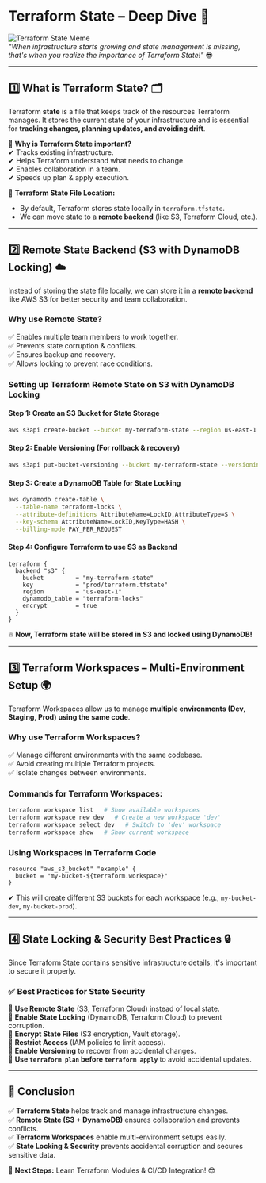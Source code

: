 # **Terraform State – Deep Dive** 🚀  

![Terraform State Meme](https://i.imgflip.com/4/4t0m5.jpg)  
*"When infrastructure starts growing and state management is missing, that's when you realize the importance of Terraform State!"* 😎  

---  

## 1️⃣ **What is Terraform State?** 🗂️  
Terraform **state** is a file that keeps track of the resources Terraform manages. It stores the current state of your infrastructure and is essential for **tracking changes, planning updates, and avoiding drift**.  

🔹 **Why is Terraform State important?**  
✔ Tracks existing infrastructure.  
✔ Helps Terraform understand what needs to change.  
✔ Enables collaboration in a team.  
✔ Speeds up plan & apply execution.  

📝 **Terraform State File Location:**  
- By default, Terraform stores state locally in `terraform.tfstate`.  
- We can move state to a **remote backend** (like S3, Terraform Cloud, etc.).  

---

## 2️⃣ **Remote State Backend (S3 with DynamoDB Locking)** ☁️  
Instead of storing the state file locally, we can store it in a **remote backend** like AWS S3 for better security and team collaboration.  

### **Why use Remote State?**  
✅ Enables multiple team members to work together.  
✅ Prevents state corruption & conflicts.  
✅ Ensures backup and recovery.  
✅ Allows locking to prevent race conditions.  

### **Setting up Terraform Remote State on S3 with DynamoDB Locking**  
#### **Step 1: Create an S3 Bucket for State Storage**  
```sh
aws s3api create-bucket --bucket my-terraform-state --region us-east-1
```

#### **Step 2: Enable Versioning (For rollback & recovery)**  
```sh
aws s3api put-bucket-versioning --bucket my-terraform-state --versioning-configuration Status=Enabled
```

#### **Step 3: Create a DynamoDB Table for State Locking**  
```sh
aws dynamodb create-table \
  --table-name terraform-locks \
  --attribute-definitions AttributeName=LockID,AttributeType=S \
  --key-schema AttributeName=LockID,KeyType=HASH \
  --billing-mode PAY_PER_REQUEST
```

#### **Step 4: Configure Terraform to use S3 as Backend**  
```hcl
terraform {
  backend "s3" {
    bucket         = "my-terraform-state"
    key            = "prod/terraform.tfstate"
    region         = "us-east-1"
    dynamodb_table = "terraform-locks"
    encrypt        = true
  }
}
```
🔥 **Now, Terraform state will be stored in S3 and locked using DynamoDB!**  

---

## 3️⃣ **Terraform Workspaces – Multi-Environment Setup** 🌍  
Terraform Workspaces allow us to manage **multiple environments (Dev, Staging, Prod) using the same code**.  

### **Why use Terraform Workspaces?**  
✅ Manage different environments with the same codebase.  
✅ Avoid creating multiple Terraform projects.  
✅ Isolate changes between environments.  

### **Commands for Terraform Workspaces:**  
```sh
terraform workspace list   # Show available workspaces
terraform workspace new dev   # Create a new workspace 'dev'
terraform workspace select dev   # Switch to 'dev' workspace
terraform workspace show   # Show current workspace
```

### **Using Workspaces in Terraform Code**  
```hcl
resource "aws_s3_bucket" "example" {
  bucket = "my-bucket-${terraform.workspace}"
}
```
✔ This will create different S3 buckets for each workspace (e.g., `my-bucket-dev`, `my-bucket-prod`).  

---

## 4️⃣ **State Locking & Security Best Practices 🔒**  
Since Terraform State contains sensitive infrastructure details, it's important to secure it properly.  

### **✅ Best Practices for State Security**  
🔹 **Use Remote State** (S3, Terraform Cloud) instead of local state.  
🔹 **Enable State Locking** (DynamoDB, Terraform Cloud) to prevent corruption.  
🔹 **Encrypt State Files** (S3 encryption, Vault storage).  
🔹 **Restrict Access** (IAM policies to limit access).  
🔹 **Enable Versioning** to recover from accidental changes.  
🔹 **Use `terraform plan` before `terraform apply`** to avoid accidental updates.  

---

## 🎯 **Conclusion**  
✅ **Terraform State** helps track and manage infrastructure changes.  
✅ **Remote State (S3 + DynamoDB)** ensures collaboration and prevents conflicts.  
✅ **Terraform Workspaces** enable multi-environment setups easily.  
✅ **State Locking & Security** prevents accidental corruption and secures sensitive data.  

🚀 **Next Steps:** Learn Terraform Modules & CI/CD Integration! 😎  